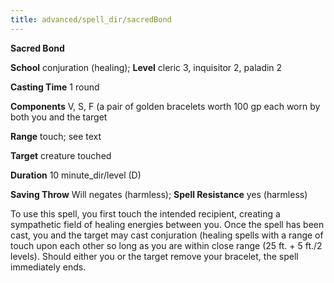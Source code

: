 ```yaml
---
title: advanced/spell_dir/sacredBond
---
```

 **Sacred Bond**

**School** conjuration (healing); **Level** cleric 3, inquisitor 2, paladin 2

**Casting Time** 1 round

**Components** V, S, F (a pair of golden bracelets worth 100 gp each worn by both you and the target

**Range** touch; see text

**Target** creature touched

**Duration** 10 minute_dir/level (D)

**Saving Throw** Will negates (harmless); **Spell Resistance** yes (harmless)

To use this spell, you first touch the intended recipient, creating a sympathetic field of healing energies between you. Once the spell has been cast, you and the target may cast conjuration (healing spells with a range of touch upon each other so long as you are within close range (25 ft. + 5 ft./2 levels). Should either you or the target remove your bracelet, the spell immediately ends.


